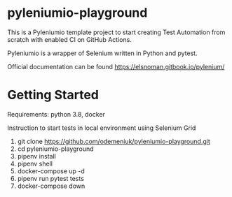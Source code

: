 # pyleniumio-playground
This is a Pyleniumio template project to start creating Test Automation from scratch with enabled CI on GitHub Actions.

Pyleniumio is a wrapper of Selenium written in Python and pytest.

Official documentation can be found https://elsnoman.gitbook.io/pylenium/



# Getting Started

Requirements:
python 3.8,
docker  

Instruction to start tests in local environment using Selenium Grid
1. git clone https://github.com/odemeniuk/pyleniumio-playground.git
2. cd pyleniumio-playground
3. pipenv install
4. pipenv shell
5. docker-compose up -d
6. pipenv run pytest tests 
7. docker-compose down

